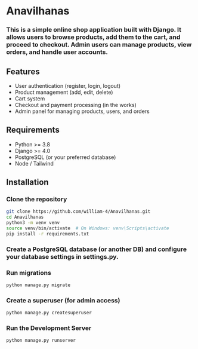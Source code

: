# Anavilhanas

### This is a simple online shop application built with Django. It allows users to browse products, add them to the cart, and proceed to checkout. Admin users can manage products, view orders, and handle user accounts.

## Features
- User authentication (register, login, logout)
- Product management (add, edit, delete)
- Cart system
- Checkout and payment processing (in the works)
- Admin panel for managing products, users, and orders

## Requirements
- Python >= 3.8
- Django >= 4.0
- PostgreSQL (or your preferred database)
- Node / Tailwind

## Installation

### Clone the repository
```bash
git clone https://github.com/william-4/Anavilhanas.git
cd Anavilhanas
python3 -m venv venv
source venv/bin/activate  # On Windows: venv\Scripts\activate
pip install -r requirements.txt
```
### Create a PostgreSQL database (or another DB) and configure your database settings in settings.py.

### Run migrations
```bash
python manage.py migrate
```
### Create a superuser (for admin access)
```bash
python manage.py createsuperuser
```
### Run the Development Server
```bash
python manage.py runserver
```
